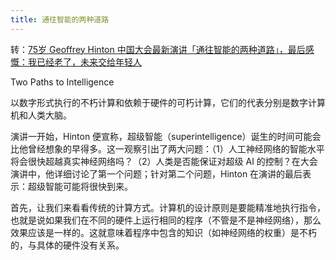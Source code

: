 ```yaml
---
title: 通往智能的两种道路
---
```


转：[75岁 Geoffrey Hinton 中国大会最新演讲「通往智能的两种道路」，最后感慨：我已经老了，未来交给年轻人](https://mp.weixin.qq.com/s/iA5E70VJiLFxSsAFF2Jyww)

Two Paths to Intelligence

以数字形式执行的不朽计算和依赖于硬件的可朽计算，它们的代表分别是数字计算机和人类大脑。

演讲一开始，Hinton 便宣称，超级智能（superintelligence）诞生的时间可能会比他曾经想象的早得多。这一观察引出了两大问题：（1）人工神经网络的智能水平将会很快超越真实神经网络吗？（2）人类是否能保证对超级 AI 的控制？在大会演讲中，他详细讨论了第一个问题；针对第二个问题，Hinton 在演讲的最后表示：超级智能可能将很快到来。

首先，让我们来看看传统的计算方式。计算机的设计原则是要能精准地执行指令，也就是说如果我们在不同的硬件上运行相同的程序（不管是不是神经网络），那么效果应该是一样的。这就意味着程序中包含的知识（如神经网络的权重）是不朽的，与具体的硬件没有关系。


